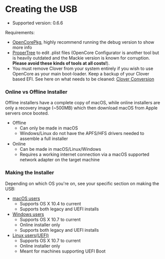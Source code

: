 # Creating the USB

* Supported version: 0.6.6

Requirements:

* [OpenCorePkg](https://github.com/acidanthera/OpenCorePkg/releases), highly recommend running the debug version to show more info
* [ProperTree](https://github.com/corpnewt/ProperTree) to edit .plist files (OpenCore Configurator is another tool but is heavily outdated and the Mackie version is known for corruption. **Please avoid these kinds of tools at all costs!**).
* You must remove Clover from your system entirely if you wish to use OpenCore as your main boot-loader. Keep a backup of your Clover based EFI. See here on what needs to be cleaned: [Clover Conversion](https://github.com/dortania/OpenCore-Install-Guide/tree/master/clover-conversion)

### Online vs Offline Installer

Offline installers have a complete copy of macOS, while online installers are only a recovery image (~500MB) which then download macOS from Apple servers once booted.

* Offline
  * Can only be made in macOS
  * Windows/Linux do not have the APFS/HFS drivers needed to assemble a full installer
* Online
  * Can be made in macOS/Linux/Windows
  * Requires a working internet connection via a macOS supported network adapter on the target machine

### Making the Installer

Depending on which OS you're on, see your specific section on making the USB:

* [macOS users](../installer-guide/mac-install.md)
  * Supports OS X 10.4 to current
  * Supports both legacy and UEFI installs
* [Windows users](../installer-guide/winblows-install.md)
  * Supports OS X 10.7 to current
  * Online installer only
  * Supports both legacy and UEFI installs
* [Linux users(UEFI)](../installer-guide/linux-install.md)
  * Supports OS X 10.7 to current
  * Online installer only
  * Meant for machines supporting UEFI Boot
